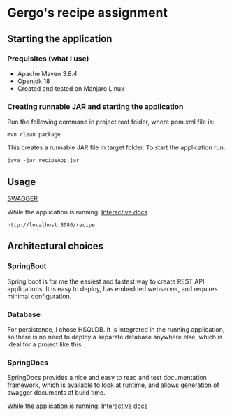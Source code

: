 # Gergo's recipe assignment

## Starting the application

### Prequisites (what I use)

* Apache Maven 3.8.4
* Openjdk 18
* Created and tested on Manjaro Linux

### Creating runnable JAR and starting the application

Run the following command in project root folder, wnere pom.xml file is:

```mvn clean package```

This creates a runnable JAR file in target folder. To start the application run:

```java -jar recipeApp.jar```

## Usage

[SWAGGER](docs/openapi.json)

While the application is running: [Interactive docs](http://localhost:8080/swagger-ui/index.html)

```http://localhost:8080/recipe```

## Architectural choices

### SpringBoot

Spring boot is for me the easiest and fastest way to create REST API applications. It is easy to deploy, has embedded webserver, and requires minimal configuration.

### Database

For persistence, I chose HSQLDB. It is integrated in the running application, so there is no need to deploy a separate database anywhere else, which is ideal for a project like this.

### SpringDocs

SpringDocs provides a nice and easy to read and test documentation framework, which is available to look at runtime, and allows generation of swagger documents at build time.

While the application is running: [Interactive docs](http://localhost:8080/swagger-ui/index.html)

